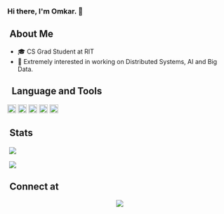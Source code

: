 ### Hi there, I'm Omkar. 👋

## &nbsp;About Me

- 🎓 CS Grad Student at RIT
- 🔭 Extremely interested in working on Distributed Systems, AI and Big Data.

## &nbsp; Language and Tools
<code><img height="20" src="https://raw.githubusercontent.com/okakade05/okakade05/master/assets/python.svg"></code>
<code><img height="20" src="https://raw.githubusercontent.com/okakade05/okakade05/master/assets/java.svg"></code>
<code><img height="20" src="https://raw.githubusercontent.com/okakade05/okakade05/master/assets/mysql.svg"></code>
<code><img height="20" src="https://raw.githubusercontent.com/okakade05/okakade05/master/assets/amazonaws.svg"></code>
<code><img height="20" src="https://raw.githubusercontent.com/okakade05/okakade05/master/assets/docker.svg"></code>

## &nbsp;Stats
<p>&nbsp;<img align="center" src="https://github-readme-stats-eight-theta.vercel.app/api?username=okakade05&show_icons=true&theme=dark&include_all_commits=true&count_private=true"/></p>
<p>&nbsp;<img align="center" src="https://github-readme-stats-eight-theta.vercel.app/api/top-langs/?username=okakade05&layout=compact&theme=dark"/></p>

## &nbsp;Connect at
<p align="center">&nbsp;
<a href="https://www.linkedin.com/in/omkarkakade/"><img src="https://img.shields.io/badge/-Omkar%20Kakade-0077B5?style=flat-square&logo=Linkedin&logoColor=white"/></a>
</p>
